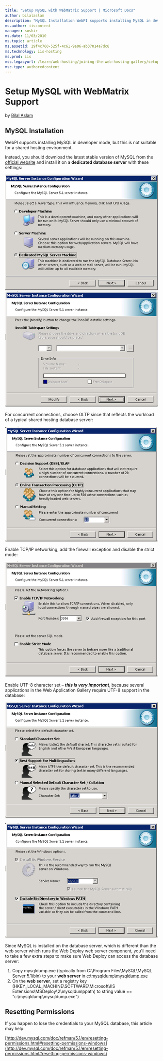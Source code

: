 ```yaml
---
title: "Setup MySQL with WebMatrix Support | Microsoft Docs"
author: bilalaslam
description: "MySQL Installation WebPI supports installing MySQL in developer mode, but this is not suitable for a shared hosting environment. Instead, you should download..."
ms.author: iiscontent
manager: soshir
ms.date: 11/03/2010
ms.topic: article
ms.assetid: 29f4c760-525f-4c61-9e06-ab37014a7dc8
ms.technology: iis-hosting
ms.prod: iis
msc.legacyurl: /learn/web-hosting/joining-the-web-hosting-gallery/setup-mysql-with-webmatrix-support
msc.type: authoredcontent
---
```

Setup MySQL with WebMatrix Support
====================
by [Bilal Aslam](https://github.com/bilalaslam)

## MySQL Installation

WebPI supports installing MySQL in developer mode, but this is not suitable for a shared hosting environment.

Instead, you should download the latest stable version of MySQL from the [official website](http://www.mysql.com/ "MySQL website") and install it on a **dedicated database server** with these settings:

[![](setup-mysql-with-webmatrix-support/_static/image3.png)](setup-mysql-with-webmatrix-support/_static/image2.png)[![](setup-mysql-with-webmatrix-support/_static/image5.png)](setup-mysql-with-webmatrix-support/_static/image4.png)

For concurrent connections, choose OLTP since that reflects the workload of a typical shared hosting database server:

[![](setup-mysql-with-webmatrix-support/_static/image7.png)](setup-mysql-with-webmatrix-support/_static/image6.png)

Enable TCP/IP networking, add the firewall exception and disable the strict mode:

[![](setup-mysql-with-webmatrix-support/_static/image9.png)](setup-mysql-with-webmatrix-support/_static/image8.png)


Enable UTF-8 character set – ***this is very important***, because several applications in the Web Application Gallery require UTF-8 support in the database:


[![](setup-mysql-with-webmatrix-support/_static/image11.png)](setup-mysql-with-webmatrix-support/_static/image10.png)

[![](setup-mysql-with-webmatrix-support/_static/image13.png)](setup-mysql-with-webmatrix-support/_static/image12.png)


Since MySQL is installed on the database server, which is different than the web server which runs the Web Deploy web server component, you'll need to take a few extra steps to make sure Web Deploy can access the database server:

1. Copy mysqldump.exe (typically from C:\Program Files\MySQL\MySQL Server 5.1\bin) to your **web server** in [c:\mysqldump\mysqldump.exe](file:///c:/mysqldump/mysqldump.exe)
2. On the **web server**, set a registry key (HKEY\_LOCAL\_MACHINE\SOFTWARE\Microsoft\IIS Extensions\MSDeploy\2\mysqldumppath) to string value == "c:\mysqldump\mysqldump.exe")


## Resetting Permissions

If you happen to lose the credentials to your MySQL database, this article may help:

[http://dev.mysql.com/doc/refman/5.1/en/resetting-permissions.html#resetting-permissions-windows](http://dev.mysql.com/doc/refman/5.1/en/resetting-permissions.html#resetting-permissions-windows)